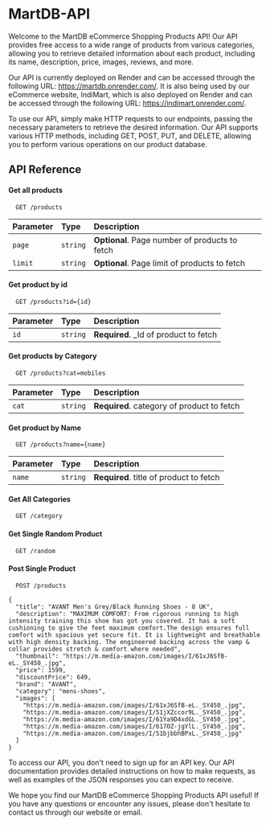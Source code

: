 # MartDB-API

Welcome to the MartDB eCommerce Shopping Products API! Our API provides free access to a wide range of products from various categories, allowing you to retrieve detailed information about each product, including its name, description, price, images, reviews, and more.

Our API is currently deployed on Render and can be accessed through the following URL: https://martdb.onrender.com/. It is also being used by our eCommerce website, IndiMart, which is also deployed on Render and can be accessed through the following URL: https://indimart.onrender.com/.

To use our API, simply make HTTP requests to our endpoints, passing the necessary parameters to retrieve the desired information. Our API supports various HTTP methods, including GET, POST, PUT, and DELETE, allowing you to perform various operations on our product database.


## API Reference

#### Get all products

```
  GET /products
```

| Parameter | Type     | Description                       |
| :-------- | :------- | :-------------------------------- |
| `page`      | `string` | **Optional**. Page number of products to fetch                     
| `limit`      | `string` | **Optional**. Page limit of products to fetch |

#### Get product by id

```
  GET /products?id={id}
```

| Parameter | Type     | Description                       |
| :-------- | :------- | :-------------------------------- |
| `id`      | `string` | **Required**. _Id of product to fetch |

#### Get products by Category

```
  GET /products?cat=mobiles
```

| Parameter | Type     | Description                       |
| :-------- | :------- | :-------------------------------- |
| `cat`      | `string` | **Required**. category of product to fetch |

#### Get product by Name

```
  GET /products?name={name}
```

| Parameter | Type     | Description                       |
| :-------- | :------- | :-------------------------------- |
| `name`      | `string` | **Required**. title of product to fetch |

#### Get All Categories

```
  GET /category
```

#### Get Single Random Product

```
  GET /random
```
#### Post Single Product

```
  POST /products
```

```
{
  "title": "AVANT Men's Grey/Black Running Shoes - 8 UK",
  "description": "MAXIMUM COMFORT: From rigorous running to high intensity training this shoe has got you covered. It has a soft cushioning to give the feet maximum comfort.The design ensures full comfort with spacious yet secure fit. It is lightweight and breathable with high density backing. The engineered backing across the vamp & collar provides stretch & comfort where needed",
  "thumbnail": "https://m.media-amazon.com/images/I/61xJ6SfB-eL._SY450_.jpg",
  "price": 1599,
  "discountPrice": 649,
  "brand": "AVANT",
  "category": "mens-shoes",
  "images": [
    "https://m.media-amazon.com/images/I/61xJ6SfB-eL._SY450_.jpg",
    "https://m.media-amazon.com/images/I/51jXZccor9L._SY450_.jpg",
    "https://m.media-amazon.com/images/I/61Ya9D4xdGL._SY450_.jpg",
    "https://m.media-amazon.com/images/I/617OZ-jgYlL._SY450_.jpg",
    "https://m.media-amazon.com/images/I/51bjbbhBPxL._SY450_.jpg"
  ]
}
```

To access our API, you don't need to sign up for an API key. Our API documentation provides detailed instructions on how to make requests, as well as examples of the JSON responses you can expect to receive.

We hope you find our MartDB eCommerce Shopping Products API useful! If you have any questions or encounter any issues, please don't hesitate to contact us through our website or email.
